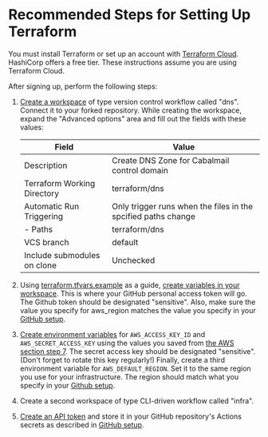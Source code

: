 # Recommended Steps for Setting Up Terraform

You must install Terraform or set up an account with [Terraform Cloud](https://app.terraform.io/signup/account). HashiCorp offers a free tier. These instructions assume you are using Terraform Cloud.

After signing up, perform the following steps:

1. [Create a workspace](https://learn.hashicorp.com/tutorials/terraform/cloud-workspace-create?in=terraform/cloud-get-started) of type version control workflow called "dns". Connect it to your forked repository. While creating the workspace, expand the "Advanced options" area and fill out the fields with these values:

    | Field                       | Value                                                         |
    | --------------------------- | ------------------------------------------------------------- |
    | Description                 | Create DNS Zone for Cabalmail control domain                  |
    | Terraform Working Directory | terraform/dns                                                 |
    | Automatic Run Triggering    | Only trigger runs when the files in the spcified paths change |
    | - Paths                     | terraform/dns                                                 |
    | VCS branch                  | default                                                       |
    | Include submodules on clone | Unchecked                                                     |

2. Using [terraform.tfvars.example](./terraform.tfvars.example) as a guide, [create variables in your workspace](https://learn.hashicorp.com/tutorials/terraform/cloud-workspace-configure?in=terraform/cloud-get-started). This is where your GitHub personal access token will go. The Github token should be designated "sensitive". Also, make sure the value you specify for aws_region matches the value you specify in your [GitHub setup](./github.md).

3. [Create environment variables](https://learn.hashicorp.com/tutorials/terraform/cloud-workspace-configure?in=terraform/cloud-get-started) for `AWS_ACCESS_KEY_ID` and `AWS_SECRET_ACCESS_KEY` using the values you saved from [the AWS section step 7](./aws.md). The secret access key should be designated "sensitive". (Don't forget to rotate this key regularly!) Finally, create a third environment variable for `AWS_DEFAULT_REGION`. Set it to the same region you use for your infrastructure. The region should match what you specify in your [Github setup](./github.md).

4. Create a second workspace of type CLI-driven workflow called "infra".

5. [Create an API token](https://developer.hashicorp.com/terraform/cloud-docs/users-teams-organizations/users#creating-a-token) and store it in your GitHub repository's Actions secrets as described in [GitHub setup](./gitnub.md).